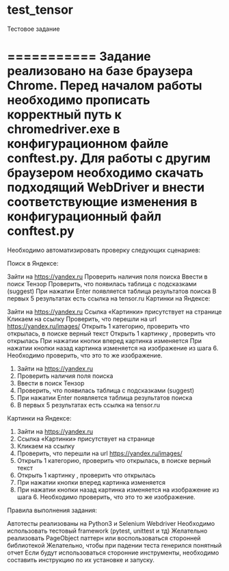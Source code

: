 # test_tensor
Тестовое задание

===========
**Задание реализовано на базе браузера Chrome. Перед началом работы необходимо прописать корректный путь к chromedriver.exe в конфигурационном файле conftest.py.
Для работы с другим браузером необходимо скачать подходящий WebDriver и внести соответствующие изменения в конфигурационный файл conftest.py**
===========

Необходимо автоматизировать проверку следующих сценариев:

Поиск в Яндексе:

Зайти на https://yandex.ru
Проверить наличия поля поиска
Ввести в поиск Тензор
Проверить, что появилась таблица с подсказками (suggest)
При нажатии Enter появляется таблица результатов поиска
В первых 5 результатах есть ссылка на tensor.ru
Картинки на Яндексе:

Зайти на https://yandex.ru
Ссылка «Картинки» присутствует на странице
Кликаем на ссылку
Проверить, что перешли на url https://yandex.ru/images/
Открыть 1 категорию, проверить что открылась, в поиске верный текст
Открыть 1 картинку , проверить что открылась
При нажатии кнопки вперед картинка изменяется
При нажатии кнопки назад картинка изменяется на изображение из шага 6. Необходимо проверить, что это то же изображение.

1. Зайти на https://yandex.ru
2. Проверить наличия поля поиска
3. Ввести в поиск Тензор
4. Проверить, что появилась таблица с подсказками (suggest) 
5. При нажатии Enter появляется таблица результатов поиска
6. В первых 5 результатах есть ссылка на tensor.ru

Картинки на Яндексе:
1. Зайти на https://yandex.ru
2. Ссылка «Картинки» присутствует на странице
3. Кликаем на ссылку
4. Проверить, что перешли на url https://yandex.ru/images/
5. Открыть 1 категорию, проверить что открылась, в поиске верный текст
6. Открыть 1 картинку , проверить что открылась
7. При нажатии кнопки вперед  картинка изменяется
8. При нажатии кнопки назад картинка изменяется на изображение из шага 6. Необходимо проверить, что это то же изображение.
 
Правила выполнения задания:

Автотесты реализованы на Python3 и Selenium Webdriver
Необходимо использовать тестовый framework (pytest, unittest и тд)
Желательно реализовать PageObject паттерн или воспользоваться сторонней библиотекой
Желательно, чтобы при падении теста генерился понятный отчет
Если будут использоваться сторонние инструменты, необходимо составить инструкцию по их установке и запуску.
